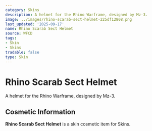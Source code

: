 ```yaml
---
category: Skins
description: A helmet for the Rhino Warframe, designed by Mz-3.
image: ../images/rhino-scarab-sect-helmet-225df12808.png
last_updated: '2025-09-17'
name: Rhino Scarab Sect Helmet
source: WFCD
tags:
- Skin
- Skins
tradable: false
type: Skin
---
```


# Rhino Scarab Sect Helmet

A helmet for the Rhino Warframe, designed by Mz-3.

## Cosmetic Information

**Rhino Scarab Sect Helmet** is a skin cosmetic item for Skins.

